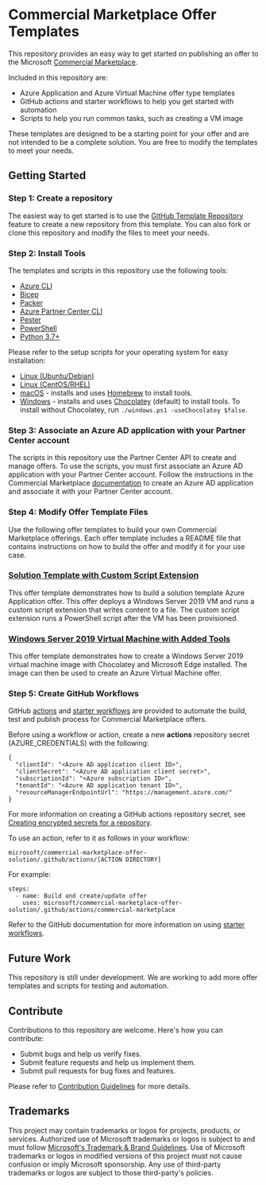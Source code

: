 # Commercial Marketplace Offer Templates
This repository provides an easy way to get started on publishing an offer to the Microsoft [Commercial Marketplace](https://learn.microsoft.com/en-us/azure/marketplace/overview).

Included in this repository are:
- Azure Application and Azure Virtual Machine offer type templates
- GitHub actions and starter workflows to help you get started with automation
- Scripts to help you run common tasks, such as creating a VM image

These templates are designed to be a starting point for your offer and are not intended to be a complete solution. You are free to modify the templates to meet your needs.

## Getting Started

### Step 1: Create a repository
The easiest way to get started is to use the [GitHub Template Repository](https://help.github.com/en/github/creating-cloning-and-archiving-repositories/creating-a-repository-from-a-template) feature to create a new repository from this template. You can also fork or clone this repository and modify the files to meet your needs.

### Step 2: Install Tools

The templates and scripts in this repository use the following tools:
- [Azure CLI](https://docs.microsoft.com/en-us/cli/azure/install-azure-cli?view=azure-cli-latest)
- [Bicep](https://docs.microsoft.com/en-us/azure/azure-resource-manager/bicep/install#azure-cli)
- [Packer](https://www.packer.io/downloads)
- [Azure Partner Center CLI](https://github.com/microsoft/az-partner-center-cli)
- [Pester](https://pester.dev/docs/introduction/installation)
- [PowerShell](https://docs.microsoft.com/en-us/powershell/scripting/install/installing-powershell)
- [Python 3.7+](https://www.python.org/downloads/)

Please refer to the setup scripts for your operating system for easy installation:
- [Linux (Ubuntu/Debian)](setup/linux_ubuntu_debian.sh)
- [Linux (CentOS/RHEL)](setup/linux_centos_rhel.sh)
- [macOS](setup/macos.sh) - installs and uses [Homebrew](https://brew.sh/) to install tools.
- [Windows](setup/windows.ps1) - installs and uses [Chocolatey](https://chocolatey.org/) (default) to install tools. To install without Chocolatey, run `./windows.ps1 -useChocolatey $false`.

### Step 3: Associate an Azure AD application with your Partner Center account

The scripts in this repository use the Partner Center API to create and manage offers. To use the scripts, you must first associate an Azure AD application with your Partner Center account. Follow the instructions in the Commercial Marketplace [documentation](https://learn.microsoft.com/en-us/azure/marketplace/submission-api-onboard) to create an Azure AD application and associate it with your Partner Center account.

### Step 4: Modify Offer Template Files

Use the following offer templates to build your own Commercial Marketplace offerings. Each offer template includes a README file that contains instructions on how to build the offer and modify it for your use case.

### [Solution Template with Custom Script Extension](marketplace/application/base-image-vm/README.md)

This offer template demonstrates how to build a solution template Azure Application offer. This offer deploys a Windows Server 2019 VM and runs a custom script extension that writes content to a file. The custom script extension runs a PowerShell script after the VM has been provisioned.

### [Windows Server 2019 Virtual Machine with Added Tools](marketplace/virtual-machine/basic-windows-vm/README.md)

This offer template demonstrates how to create a Windows Server 2019 virtual machine image with Chocolatey and Microsoft Edge installed. The image can then be used to create an Azure Virtual Machine offer.

### Step 5: Create GitHub Workflows

GitHub [actions](.github/actions/) and [starter workflows](workflow-templates/) are provided to automate the build, test and publish process for Commercial Marketplace offers.

Before using a workflow or action, create a new **actions** repository secret (AZURE_CREDENTIALS) with the following:
```
{
  "clientId": "<Azure AD application client ID>",
  "clientSecret": "<Azure AD application client secret>",
  "subscriptionId": "<Azure subscription ID>",
  "tenantId": "<Azure AD application tenant ID>",
  "resourceManagerEndpointUrl": "https://management.azure.com/"
}
```

For more information on creating a GitHub actions repository secret, see [Creating encrypted secrets for a repository](https://docs.github.com/en/actions/security-guides/encrypted-secrets#creating-encrypted-secrets-for-a-repository).

To use an action, refer to it as follows in your workflow:
```
microsoft/commercial-marketplace-offer-solution/.github/actions/[ACTION DIRECTORY]
```
For example:
```
steps:
  - name: Build and create/update offer
    uses: microsoft/commercial-marketplace-offer-solution/.github/actions/commercial-marketplace
```
Refer to the GitHub documentation for more information on using [starter workflows](https://docs.github.com/en/actions/using-workflows/using-starter-workflows).

## Future Work
This repository is still under development. We are working to add more offer templates and scripts for testing and automation.

## Contribute
Contributions to this repository are welcome. Here's how you can contribute:
- Submit bugs and help us verify fixes.
- Submit feature requests and help us implement them.
- Submit pull requests for bug fixes and features.

Please refer to [Contribution Guidelines](CONTRIBUTING.md) for more details.

## Trademarks

This project may contain trademarks or logos for projects, products, or services. Authorized use of Microsoft trademarks or logos is subject to and must follow [Microsoft's Trademark & Brand Guidelines](https://www.microsoft.com/en-us/legal/intellectualproperty/trademarks/usage/general). Use of Microsoft trademarks or logos in modified versions of this project must not cause confusion or imply Microsoft sponsorship. Any use of third-party trademarks or logos are subject to those third-party's policies.
